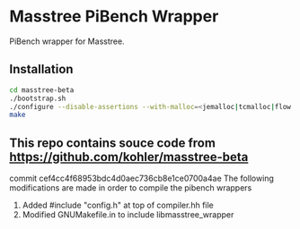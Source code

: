 # Masstree PiBench Wrapper

PiBench wrapper for Masstree.

## Installation
```bash
cd masstree-beta 
./bootstrap.sh    
./configure --disable-assertions --with-malloc=<jemalloc|tcmalloc|flow|hoard>   
make
```


## This repo contains souce code from https://github.com/kohler/masstree-beta 
commit cef4cc4f68953bdc4d0aec736cb8e1ce0700a4ae
The following modifications are made in order to compile the pibench wrappers

1. Added #include "config.h" at top of compiler.hh file 
2. Modified GNUMakefile.in to include libmasstree_wrapper
